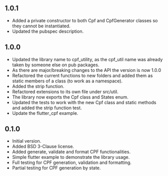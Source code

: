 ## 1.0.1
- Added a private constructor to both Cpf and CpfGenerator classes so they cannot be instantiated.
- Updated the pubspec description.

## 1.0.0
- Updated the library name to cpf_utility, as the cpf_util name was already taken by someone else on pub packages.
- As there are major/breaking changes to the API the version is now 1.0.0
- Refactored the current functions to new folders and added them as static members of a class (to work as a namespace).
- Added the strip function.
- Refactored extensions to its own file under src/util.
- The library now exports the Cpf class and States enum.
- Updated the tests to work with the new Cpf class and static methods and added the strip function test.
- Update the flutter_cpf example.

## 0.1.0
- Initial version.
- Added BSD 3-Clause license.
- Added generate, validate and format CPF functionalities.
- Simple flutter example to demonstrate the library usage.
- Full testing for CPF generation, validation and formatting.
- Partial testing for CPF generation by state.